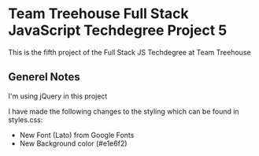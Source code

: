# Team Treehouse Full Stack JavaScript Techdegree Project 5
This is the fifth project of the Full Stack JS Techdegree at Team Treehouse

## Generel Notes
I'm using jQuery in this project

I have made the following changes to the styling which can be found in styles.css:
 - New Font (Lato) from Google Fonts
 - New Background color (#e1e6f2)
